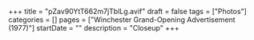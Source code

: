 +++
title = "pZav90YtT662m7jTblLg.avif"
draft = false
tags = ["Photos"]
categories = []
pages = ["Winchester Grand-Opening Advertisement (1977)"]
startDate = ""
description = "Closeup"
+++
